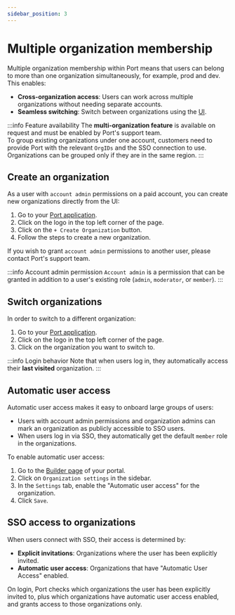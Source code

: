```yaml
---
sidebar_position: 3
---
```


# Multiple organization membership

Multiple organization membership within Port means that users can belong to more than one organization simultaneously, for example, prod and dev. This enables:

- **Cross-organization access**: Users can work across multiple organizations without needing separate accounts.
- **Seamless switching**: Switch between organizations using the [UI](#switch-organization).

:::info Feature availability
The **multi-organization feature** is available on request and must be enabled by Port's support team.  
To group existing organizations under one account, customers need to provide Port with the relevant `OrgIDs` and the SSO connection to use.  
Organizations can be grouped only if they are in the same region.
:::

## Create an organization

As a user with `account admin` permissions on a paid account, you can create new organizations directly from the UI:

1. Go to your [Port application](https://app.port.io).
2. Click on the logo in the top left corner of the page.
3. Click on the `+ Create Organization` button.
4. Follow the steps to create a new organization.

If you wish to grant `account admin` permissions to another user, please contact Port's support team.

:::info Account admin permission
`Account admin` is a permission that can be granted in addition to a user's existing role (`admin`, `moderator`, or `member`).
:::

## Switch organizations

In order to switch to a different organization:  

1. Go to your [Port application](https://app.port.io).
2. Click on the logo in the top left corner of the page.
3. Click on the organization you want to switch to.

:::info Login behavior
Note that when users log in, they automatically access their **last visited** organization.
:::

## Automatic user access

Automatic user access makes it easy to onboard large groups of users:

- Users with account admin permissions and organization admins can mark an organization as publicly accessible to SSO users.
- When users log in via SSO, they automatically get the default `member` role in the organizations.

To enable automatic user access:  

1. Go to the [Builder page](https://app.getport.io/settings/data-model) of your portal.
2. Click on `Organization settings` in the sidebar.
3. In the `Settings` tab, enable the "Automatic user access" for the organization.
4. Click `Save`.

## SSO access to organizations

When users connect with SSO, their access is determined by:

- **Explicit invitations**: Organizations where the user has been explicitly invited.
- **Automatic user access**: Organizations that have "Automatic User Access" enabled.

On login, Port checks which organizations the user has been explicitly invited to, plus which organizations have automatic user access enabled, and grants access to those organizations only.